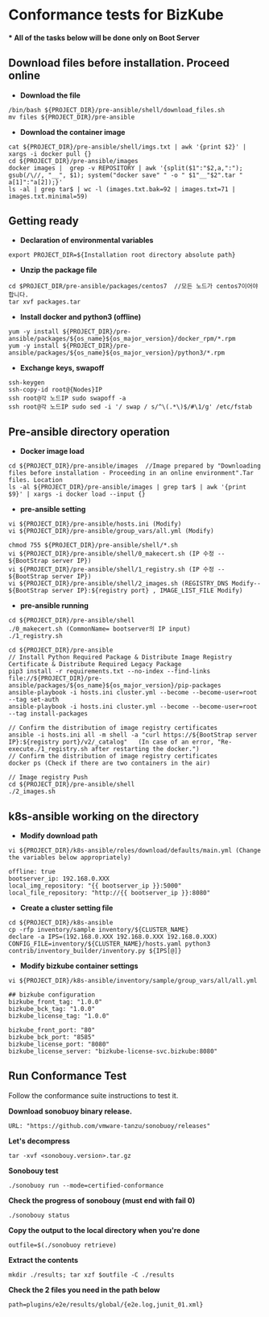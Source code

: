 # Conformance tests for BizKube

#### * All of the tasks below will be done only on Boot Server

## Download files before installation. Proceed online

-   **Download the file**

```
/bin/bash ${PROJECT_DIR}/pre-ansible/shell/download_files.sh
mv files ${PROJECT_DIR}/pre-ansible
```

-   **Download the container image**

```
cat ${PROJECT_DIR}/pre-ansible/shell/imgs.txt | awk '{print $2}' | xargs -i docker pull {}
cd ${PROJECT_DIR}/pre-ansible/images
docker images |  grep -v REPOSITORY | awk '{split($1":"$2,a,":"); gsub(/\//, "__", $1); system("docker save" " -o " $1"__"$2".tar " a[1]":"a[2]);}'
ls -al | grep tar$ | wc -l (images.txt.bak=92 | images.txt=71 | images.txt.minimal=59)
```

## Getting ready

-   **Declaration of environmental variables**

```
export PROJECT_DIR=${Installation root directory absolute path}
```

-   **Unzip the package file**

```
cd $PROJECT_DIR/pre-ansible/packages/centos7  //모든 노드가 centos7이어야 합니다.
tar xvf packages.tar
```

-   **Install docker and python3 (offline)**

```
yum -y install ${PROJECT_DIR}/pre-ansible/packages/${os_name}${os_major_version}/docker_rpm/*.rpm
yum -y install ${PROJECT_DIR}/pre-ansible/packages/${os_name}${os_major_version}/python3/*.rpm
```

-   **Exchange keys, swapoff**

```
ssh-keygen
ssh-copy-id root@{Nodes}IP
ssh root@각 노드IP sudo swapoff -a
ssh root@각 노드IP sudo sed -i '/ swap / s/^\(.*\)$/#\1/g' /etc/fstab
```

## Pre-ansible directory operation

-   **Docker image load**

```
cd ${PROJECT_DIR}/pre-ansible/images  //Image prepared by "Downloading files before installation - Proceeding in an online environment".Tar files. Location
ls -al ${PROJECT_DIR}/pre-ansible/images | grep tar$ | awk '{print $9}' | xargs -i docker load --input {}
```

-   **pre-ansible setting**

```
vi ${PROJECT_DIR}/pre-ansible/hosts.ini (Modify)
vi ${PROJECT_DIR}/pre-ansible/group_vars/all.yml (Modify)

chmod 755 ${PROJECT_DIR}/pre-ansible/shell/*.sh
vi ${PROJECT_DIR}/pre-ansible/shell/0_makecert.sh (IP 수정 -- ${BootStrap server IP})
vi ${PROJECT_DIR}/pre-ansible/shell/1_registry.sh (IP 수정 -- ${BootStrap server IP})
vi ${PROJECT_DIR}/pre-ansible/shell/2_images.sh (REGISTRY_DNS Modify-- ${BootStrap server IP}:${registry port} , IMAGE_LIST_FILE Modify)
```

-   **pre-ansible running**

```
cd ${PROJECT_DIR}/pre-ansible/shell
./0_makecert.sh (CommonName= bootserver의 IP input)
./1_registry.sh

cd ${PROJECT_DIR}/pre-ansible
// Install Python Required Package & Distribute Image Registry Certificate & Distribute Required Legacy Package
pip3 install -r requirements.txt --no-index --find-links file://${PROJECT_DIR}/pre-ansible/packages/${os_name}${os_major_version}/pip-packages
ansible-playbook -i hosts.ini cluster.yml --become --become-user=root --tag set-auth
ansible-playbook -i hosts.ini cluster.yml --become --become-user=root --tag install-packages

// Confirm the distribution of image registry certificates
ansible -i hosts.ini all -m shell -a "curl https://${BootStrap server IP}:${registry port}/v2/_catalog"   (In case of an error, "Re-execute./1_registry.sh after restarting the docker.")
// Confirm the distribution of image registry certificates
docker ps (Check if there are two containers in the air)

// Image registry Push
cd ${PROJECT_DIR}/pre-ansible/shell
./2_images.sh
```

## k8s-ansible working on the directory

-   **Modify download path**

```
vi ${PROJECT_DIR}/k8s-ansible/roles/download/defaults/main.yml (Change the variables below appropriately)

offline: true
bootserver_ip: 192.168.0.XXX
local_img_repository: "{{ bootserver_ip }}:5000"
local_file_repository: "http://{{ bootserver_ip }}:8080"
```

-   **Create a cluster setting file**

```
cd ${PROJECT_DIR}/k8s-ansible
cp -rfp inventory/sample inventory/${CLUSTER_NAME}
declare -a IPS=(192.168.0.XXX 192.168.0.XXX 192.168.0.XXX)
CONFIG_FILE=inventory/${CLUSTER_NAME}/hosts.yaml python3 contrib/inventory_builder/inventory.py ${IPS[@]}
```

-   **Modify bizkube container settings**

```
vi ${PROJECT_DIR}/k8s-ansible/inventory/sample/group_vars/all/all.yml

## bizkube configuration
bizkube_front_tag: "1.0.0"
bizkube_bck_tag: "1.0.0"
bizkube_license_tag: "1.0.0"

bizkube_front_port: "80"
bizkube_bck_port: "8585"
bizkube_license_port: "8080"
bizkube_license_server: "bizkube-license-svc.bizkube:8080"
```


## Run Conformance Test
Follow the conformance suite instructions to test it.

**Download sonobuoy binary release.**

```
URL: "https://github.com/vmware-tanzu/sonobuoy/releases"
```

**Let's decompress**

```
tar -xvf <sonobouy.version>.tar.gz
```

**Sonobouy test**

```
./sonobuoy run --mode=certified-conformance
```

**Check the progress of sonobouy (must end with fail 0)**

```
./sonobouy status
```

**Copy the output to the local directory when you're done**

```
outfile=$(./sonobuoy retrieve)
```

**Extract the contents**

```
mkdir ./results; tar xzf $outfile -C ./results
```

**Check the 2 files you need in the path below**

```
path=plugins/e2e/results/global/{e2e.log,junit_01.xml}
```







